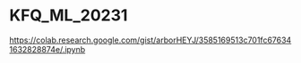 # KFQ_ML_20231
https://colab.research.google.com/gist/arborHEYJ/3585169513c701fc676341632828874e/.ipynb
